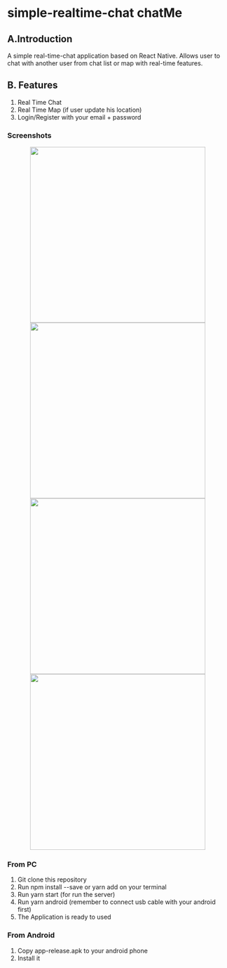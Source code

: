 # simple-realtime-chat chatMe

## A.Introduction

A simple real-time-chat application based on React Native. Allows user to chat with another user from chat list or map
with real-time features.

## B. Features

1. Real Time Chat
2. Real Time Map (if user update his location)
3. Login/Register with your email + password

### Screenshots

<p align='center'>
  <span>
      <image width="400" src='./screenshots/Screenshot_2021-01-14-23-35-09-361_com.chatme.png' />
      <image width="400" src='./screenshots/Screenshot_2021-01-14-23-38-17-581_com.chatme.png' />
      <image width="400" src='./screenshots/Screenshot_2021-01-14-23-39-02-837_com.chatme.png' />
      <image width="400" src='./screenshots/Screenshot_2021-01-14-22-39-29-583_com.chatme.png' />
  </span>
 </p>

### From PC

1. Git clone this repository
2. Run npm install --save or yarn add on your terminal
3. Run yarn start (for run the server)
4. Run yarn android (remember to connect usb cable with your android first)
5. The Application is ready to used

### From Android

1. Copy app-release.apk to your android phone
2. Install it

